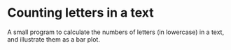 # Counting letters in a text
A small program to calculate the numbers of letters (in lowercase) in a text, and illustrate them as a bar plot.
